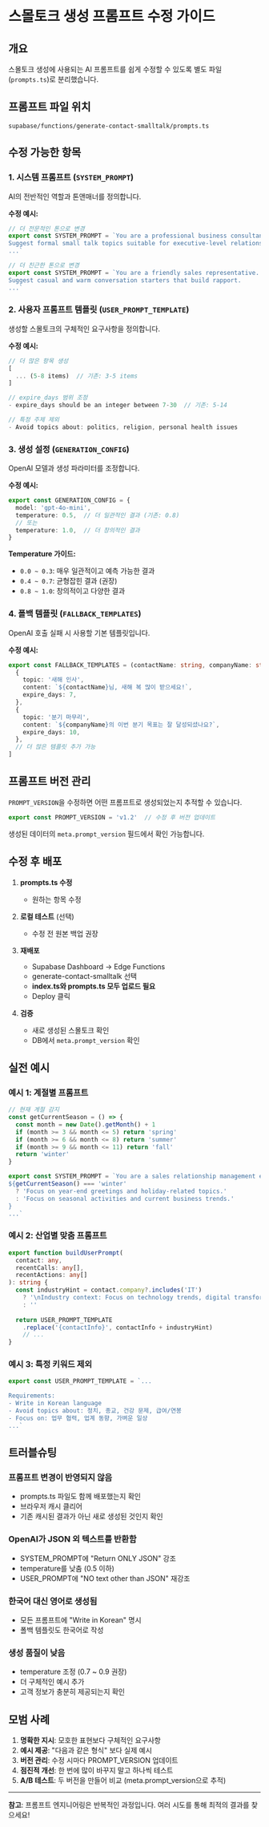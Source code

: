 # 스몰토크 생성 프롬프트 수정 가이드

## 개요

스몰토크 생성에 사용되는 AI 프롬프트를 쉽게 수정할 수 있도록 별도 파일(`prompts.ts`)로 분리했습니다.

## 프롬프트 파일 위치

```
supabase/functions/generate-contact-smalltalk/prompts.ts
```

## 수정 가능한 항목

### 1. 시스템 프롬프트 (`SYSTEM_PROMPT`)

AI의 전반적인 역할과 톤앤매너를 정의합니다.

**수정 예시:**

```typescript
// 더 전문적인 톤으로 변경
export const SYSTEM_PROMPT = `You are a professional business consultant.
Suggest formal small talk topics suitable for executive-level relationships.
...`

// 더 친근한 톤으로 변경
export const SYSTEM_PROMPT = `You are a friendly sales representative.
Suggest casual and warm conversation starters that build rapport.
...`
```

### 2. 사용자 프롬프트 템플릿 (`USER_PROMPT_TEMPLATE`)

생성할 스몰토크의 구체적인 요구사항을 정의합니다.

**수정 예시:**

```typescript
// 더 많은 항목 생성
[
  ... (5-8 items)  // 기존: 3-5 items
]

// expire_days 범위 조정
- expire_days should be an integer between 7-30  // 기존: 5-14

// 특정 주제 제외
- Avoid topics about: politics, religion, personal health issues
```

### 3. 생성 설정 (`GENERATION_CONFIG`)

OpenAI 모델과 생성 파라미터를 조정합니다.

**수정 예시:**

```typescript
export const GENERATION_CONFIG = {
  model: 'gpt-4o-mini',
  temperature: 0.5,  // 더 일관적인 결과 (기존: 0.8)
  // 또는
  temperature: 1.0,  // 더 창의적인 결과
}
```

**Temperature 가이드:**
- `0.0 ~ 0.3`: 매우 일관적이고 예측 가능한 결과
- `0.4 ~ 0.7`: 균형잡힌 결과 (권장)
- `0.8 ~ 1.0`: 창의적이고 다양한 결과

### 4. 폴백 템플릿 (`FALLBACK_TEMPLATES`)

OpenAI 호출 실패 시 사용할 기본 템플릿입니다.

**수정 예시:**

```typescript
export const FALLBACK_TEMPLATES = (contactName: string, companyName: string) => [
  {
    topic: '새해 인사',
    content: `${contactName}님, 새해 복 많이 받으세요!`,
    expire_days: 7,
  },
  {
    topic: '분기 마무리',
    content: `${companyName}의 이번 분기 목표는 잘 달성되셨나요?`,
    expire_days: 10,
  },
  // 더 많은 템플릿 추가 가능
]
```

## 프롬프트 버전 관리

`PROMPT_VERSION`을 수정하면 어떤 프롬프트로 생성되었는지 추적할 수 있습니다.

```typescript
export const PROMPT_VERSION = 'v1.2'  // 수정 후 버전 업데이트
```

생성된 데이터의 `meta.prompt_version` 필드에서 확인 가능합니다.

## 수정 후 배포

1. **prompts.ts 수정**
   - 원하는 항목 수정

2. **로컬 테스트** (선택)
   - 수정 전 원본 백업 권장

3. **재배포**
   - Supabase Dashboard → Edge Functions
   - generate-contact-smalltalk 선택
   - **index.ts와 prompts.ts 모두 업로드 필요**
   - Deploy 클릭

4. **검증**
   - 새로 생성된 스몰토크 확인
   - DB에서 `meta.prompt_version` 확인

## 실전 예시

### 예시 1: 계절별 프롬프트

```typescript
// 현재 계절 감지
const getCurrentSeason = () => {
  const month = new Date().getMonth() + 1
  if (month >= 3 && month <= 5) return 'spring'
  if (month >= 6 && month <= 8) return 'summer'
  if (month >= 9 && month <= 11) return 'fall'
  return 'winter'
}

export const SYSTEM_PROMPT = `You are a sales relationship management expert.
${getCurrentSeason() === 'winter' 
  ? 'Focus on year-end greetings and holiday-related topics.' 
  : 'Focus on seasonal activities and current business trends.'
}
...`
```

### 예시 2: 산업별 맞춤 프롬프트

```typescript
export function buildUserPrompt(
  contact: any,
  recentCalls: any[],
  recentActions: any[]
): string {
  const industryHint = contact.company?.includes('IT') 
    ? '\nIndustry context: Focus on technology trends, digital transformation topics.'
    : ''
  
  return USER_PROMPT_TEMPLATE
    .replace('{contactInfo}', contactInfo + industryHint)
    // ...
}
```

### 예시 3: 특정 키워드 제외

```typescript
export const USER_PROMPT_TEMPLATE = `...

Requirements:
- Write in Korean language
- Avoid topics about: 정치, 종교, 건강 문제, 급여/연봉
- Focus on: 업무 협력, 업계 동향, 가벼운 일상
...`
```

## 트러블슈팅

### 프롬프트 변경이 반영되지 않음
- prompts.ts 파일도 함께 배포했는지 확인
- 브라우저 캐시 클리어
- 기존 캐시된 결과가 아닌 새로 생성된 것인지 확인

### OpenAI가 JSON 외 텍스트를 반환함
- SYSTEM_PROMPT에 "Return ONLY JSON" 강조
- temperature를 낮춤 (0.5 이하)
- USER_PROMPT에 "NO text other than JSON" 재강조

### 한국어 대신 영어로 생성됨
- 모든 프롬프트에 "Write in Korean" 명시
- 폴백 템플릿도 한국어로 작성

### 생성 품질이 낮음
- temperature 조정 (0.7 ~ 0.9 권장)
- 더 구체적인 예시 추가
- 고객 정보가 충분히 제공되는지 확인

## 모범 사례

1. **명확한 지시**: 모호한 표현보다 구체적인 요구사항
2. **예시 제공**: "다음과 같은 형식" 보다 실제 예시
3. **버전 관리**: 수정 시마다 PROMPT_VERSION 업데이트
4. **점진적 개선**: 한 번에 많이 바꾸지 말고 하나씩 테스트
5. **A/B 테스트**: 두 버전을 만들어 비교 (meta.prompt_version으로 추적)

---

**참고**: 프롬프트 엔지니어링은 반복적인 과정입니다. 여러 시도를 통해 최적의 결과를 찾으세요!
